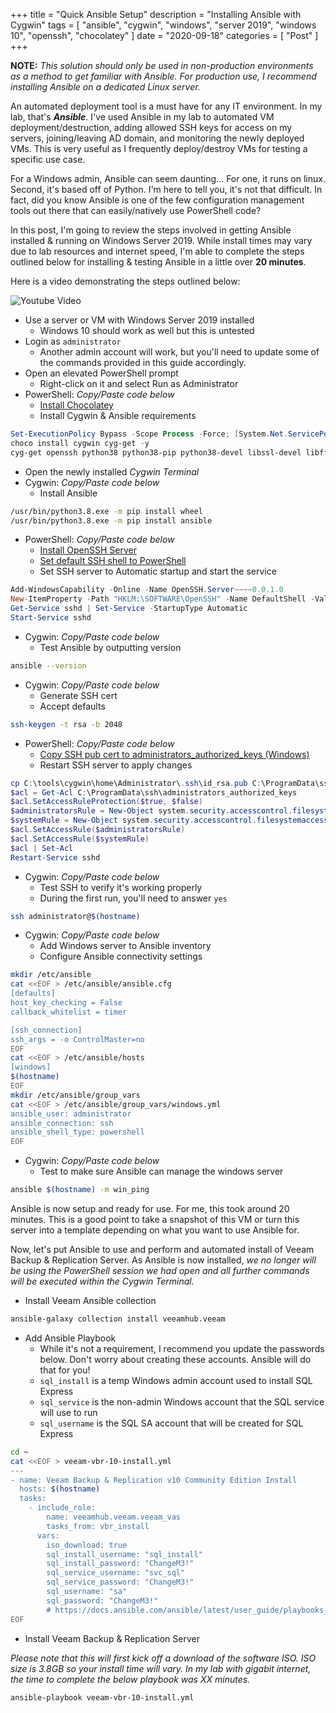 +++
title = "Quick Ansible Setup"
description = "Installing Ansible with Cygwin"
tags = [
    "ansible",
    "cygwin",
    "windows",
    "server 2019",
    "windows 10",
    "openssh",
    "chocolatey"
]
date = "2020-09-18"
categories = [
    "Post"
]
+++

**NOTE:** *This solution should only be used in non-production environments as a method to get familiar with Ansible. For production use, I recommend installing Ansible on a dedicated Linux server.*

An automated deployment tool is a must have for any IT environment. In my lab, that's ***Ansible***. I've used Ansible in my lab to automated VM deployment/destruction, adding allowed SSH keys for access on my servers, joining/leaving AD domain, and monitoring the newly deployed VMs. This is very useful as I frequently deploy/destroy VMs for testing a specific use case.

For a Windows admin, Ansible can seem daunting... For one, it runs on linux. Second, it's based off of Python. I'm here to tell you, it's not that difficult. In fact, did you know Ansible is one of the few configuration management tools out there that can easily/natively use PowerShell code?

In this post, I'm going to review the steps involved in getting Ansible installed & running on Windows Server 2019. While install times may vary due to lab resources and internet speed, I'm able to complete the steps outlined below for installing & testing Ansible in a little over **20 minutes**.

Here is a video demonstrating the steps outlined below:

![Youtube Video]()

* Use a server or VM with Windows Server 2019 installed
  * Windows 10 should work as well but this is untested
* Login as `administrator`
  * Another admin account will work, but you'll need to update some of the commands provided in this guide accordingly.
* Open an elevated PowerShell prompt
  * Right-click on it and select Run as Administrator
* PowerShell: *Copy/Paste code below*
  * [Install Chocolatey](https://chocolatey.org/docs/installation)
  * Install Cygwin & Ansible requirements

```powershell
Set-ExecutionPolicy Bypass -Scope Process -Force; [System.Net.ServicePointManager]::SecurityProtocol = [System.Net.ServicePointManager]::SecurityProtocol -bor 3072; iex ((New-Object System.Net.WebClient).DownloadString('https://chocolatey.org/install.ps1'))
choco install cygwin cyg-get -y
cyg-get openssh python38 python38-pip python38-devel libssl-devel libffi-devel gcc-g++
```

* Open the newly installed *Cygwin Terminal*
* Cygwin: *Copy/Paste code below*
  * Install Ansible

```bash
/usr/bin/python3.8.exe -m pip install wheel
/usr/bin/python3.8.exe -m pip install ansible
```

* PowerShell: *Copy/Paste code below*
  * [Install OpenSSH Server](https://docs.microsoft.com/en-us/windows-server/administration/openssh/openssh_install_firstuse)
  * [Set default SSH shell to PowerShell](https://docs.microsoft.com/en-us/windows-server/administration/openssh/openssh_server_configuration)
  * Set SSH server to Automatic startup and start the service

```powershell
Add-WindowsCapability -Online -Name OpenSSH.Server~~~~0.0.1.0
New-ItemProperty -Path "HKLM:\SOFTWARE\OpenSSH" -Name DefaultShell -Value "C:\Windows\System32\WindowsPowerShell\v1.0\powershell.exe" -PropertyType String -Force
Get-Service sshd | Set-Service -StartupType Automatic
Start-Service sshd
```

* Cygwin: *Copy/Paste code below*
  * Test Ansible by outputting version

```bash
ansible --version
```

* Cygwin: *Copy/Paste code below*
  * Generate SSH cert
  * Accept defaults

```bash
ssh-keygen -t rsa -b 2048
```

* PowerShell: *Copy/Paste code below*
  * [Copy SSH pub cert to administrators_authorized_keys (Windows)](https://www.concurrency.com/blog/may-2019/key-based-authentication-for-openssh-on-windows)
  * Restart SSH server to apply changes

```powershell
cp C:\tools\cygwin\home\Administrator\.ssh\id_rsa.pub C:\ProgramData\ssh\administrators_authorized_keys
$acl = Get-Acl C:\ProgramData\ssh\administrators_authorized_keys
$acl.SetAccessRuleProtection($true, $false)
$administratorsRule = New-Object system.security.accesscontrol.filesystemaccessrule("Administrators","FullControl","Allow")
$systemRule = New-Object system.security.accesscontrol.filesystemaccessrule("SYSTEM","FullControl","Allow")
$acl.SetAccessRule($administratorsRule)
$acl.SetAccessRule($systemRule)
$acl | Set-Acl
Restart-Service sshd
```

* Cygwin: *Copy/Paste code below*
  * Test SSH to verify it's working properly
  * During the first run, you'll need to answer `yes`

```bash
ssh administrator@$(hostname)
```

* Cygwin: *Copy/Paste code below*
  * Add Windows server to Ansible inventory
  * Configure Ansible connectivity settings

```bash
mkdir /etc/ansible
cat <<EOF > /etc/ansible/ansible.cfg
[defaults]
host_key_checking = False
callback_whitelist = timer

[ssh_connection]
ssh_args = -o ControlMaster=no
EOF
cat <<EOF > /etc/ansible/hosts
[windows]
$(hostname)
EOF
mkdir /etc/ansible/group_vars
cat <<EOF > /etc/ansible/group_vars/windows.yml
ansible_user: administrator
ansible_connection: ssh
ansible_shell_type: powershell
EOF
```

* Cygwin: *Copy/Paste code below*
  * Test to make sure Ansible can manage the windows server

```bash
ansible $(hostname) -m win_ping
```

Ansible is now setup and ready for use. For me, this took around 20 minutes. This is a good point to take a snapshot of this VM or turn this server into a template depending on what you want to use Ansible for.

Now, let's put Ansible to use and perform and automated install of Veeam Backup & Replication Server. As Ansible is now installed, *we no longer will be using the PowerShell session we had open and all further commands will be executed within the Cygwin Terminal.*

* Install Veeam Ansible collection

```bash
ansible-galaxy collection install veeamhub.veeam
```

* Add Ansible Playbook
  * While it's not a requirement, I recommend you update the passwords below. Don't worry about creating these accounts. Ansible will do that for you!
  * `sql_install` is a temp Windows admin account used to install SQL Express
  * `sql_service` is the non-admin Windows account that the SQL service will use to run
  * `sql_username` is the SQL SA account that will be created for SQL Express

```bash
cd ~
cat <<EOF > veeam-vbr-10-install.yml
---
- name: Veeam Backup & Replication v10 Community Edition Install
  hosts: $(hostname)
  tasks:
    - include_role:
        name: veeamhub.veeam.veeam_vas
        tasks_from: vbr_install
      vars:
        iso_download: true
        sql_install_username: "sql_install"
        sql_install_password: "ChangeM3!"
        sql_service_username: "svc_sql"
        sql_service_password: "ChangeM3!"
        sql_username: "sa"
        sql_password: "ChangeM3!"
        # https://docs.ansible.com/ansible/latest/user_guide/playbooks_vault.html#single-encrypted-variable
EOF
```

* Install Veeam Backup & Replication Server

*Please note that this will first kick off a download of the software ISO. ISO size is 3.8GB so your install time will vary. In my lab with gigabit internet, the time to complete the below playbook was XX minutes.*

```bash
ansible-playbook veeam-vbr-10-install.yml
```
